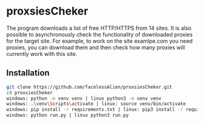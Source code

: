 # proxsiesCheker
The program downloads a list of free HTTP/HTTPS from 14 sites. It is also possible to asynchronously check the functionality of downloaded proxies for the target site. For example, to work on the site examlpe.com you need proxies, you can download them and then check how many proxies will currently work with this site.

## Installation
```bash
git clone https://github.com/facelessAlien/proxsiesCheker.git
cd proxsiesCheker
windows: python -m venv venv | linux python3 -m venv venv
windows: .\venv\Scripts\activate | linux: source venv/bin/activate
windows: pip install -r requirements.txt | linux: pip3 install -r requirements.txt
windows: python run.py | linux python3 run.py
